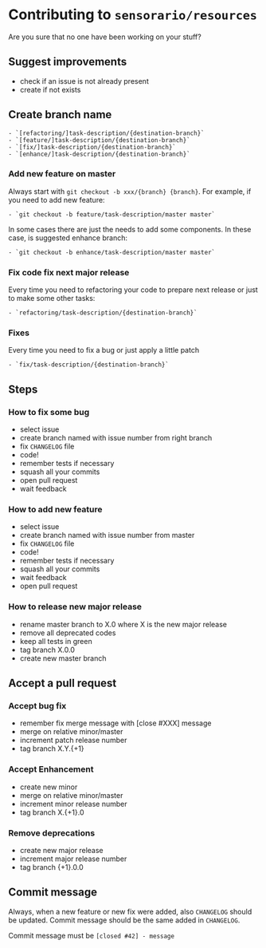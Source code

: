 # Contributing to `sensorario/resources`

Are you sure that no one have been working on your stuff?

## Suggest improvements

 - check if an issue is not already present
 - create if not exists

## Create branch name

    - `[refactoring/]task-description/{destination-branch}`
    - `[feature/]task-description/{destination-branch}`
    - `[fix/]task-description/{destination-branch}`
    - `[enhance/]task-description/{destination-branch}`

### Add new feature on master

Always start with `git checkout -b xxx/{branch} {branch}`. For example, if you need to add new feature:

    - `git checkout -b feature/task-description/master master`

In some cases there are just the needs to add some components. In these case, is suggested enhance branch:

    - `git checkout -b enhance/task-description/master master`

### Fix code fix next major release

Every time you need to refactoring your code to prepare next release or just to make some other tasks:

    - `refactoring/task-description/{destination-branch}`

### Fixes

Every time you need to fix a bug or just apply a little patch

    - `fix/task-description/{destination-branch}`

## Steps

### How to fix some bug

 - select issue
 - create branch named with issue number from right branch
 - fix `CHANGELOG` file
 - code!
 - remember tests if necessary
 - squash all your commits
 - open pull request
 - wait feedback

### How to add new feature

 - select issue
 - create branch named with issue number from master
 - fix `CHANGELOG` file
 - code!
 - remember tests if necessary
 - squash all your commits
 - wait feedback
 - open pull request

### How to release new major release

 - rename master branch to X.0 where X is the new major release
 - remove all deprecated codes
 - keep all tests in green
 - tag branch X.0.0
 - create new master branch

## Accept a pull request

### Accept bug fix

   - remember fix merge message with [close #XXX] message
   - merge on relative minor/master
   - increment patch release number
   - tag branch X.Y.{+1}

### Accept Enhancement

   - create new minor
   - merge on relative minor/master
   - increment minor release number
   - tag branch X.{+1}.0

### Remove deprecations

   - create new major release
   - increment major release number
   - tag branch {+1}.0.0

## Commit message

Always, when a new feature or new fix were added, also `CHANGELOG` should be updated. Commit message should be the same added in `CHANGELOG`.

Commit message must be `[closed #42] - message`
